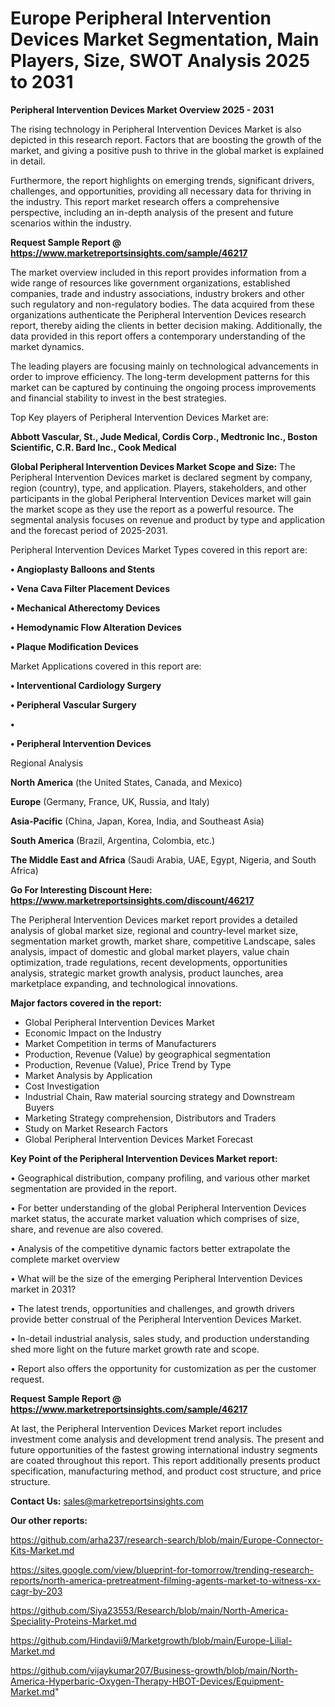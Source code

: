# Europe Peripheral Intervention Devices Market Segmentation, Main Players, Size, SWOT Analysis 2025 to 2031

<Strong> Peripheral Intervention Devices Market Overview 2025 - 2031</strong>

The rising technology in Peripheral Intervention Devices Market is also depicted in this research report. Factors that are boosting the growth of the market, and giving a positive push to thrive in the global market is explained in detail.

Furthermore, the report highlights on emerging trends, significant drivers, challenges, and opportunities, providing all necessary data for thriving in the industry. This report market research offers a comprehensive perspective, including an in-depth analysis of the present and future scenarios within the industry.

<strong>Request Sample Report @ <a href=https://www.marketreportsinsights.com/sample/46217>https://www.marketreportsinsights.com/sample/46217</a></strong>

The market overview included in this report provides information from a wide range of resources like government organizations, established companies, trade and industry associations, industry brokers and other such regulatory and non-regulatory bodies. The data acquired from these organizations authenticate the Peripheral Intervention Devices research report, thereby aiding the clients in better decision making. Additionally, the data provided in this report offers a contemporary understanding of the market dynamics.

The leading players are focusing mainly on technological advancements in order to improve efficiency. The long-term development patterns for this market can be captured by continuing the ongoing process improvements and financial stability to invest in the best strategies.

Top Key players of Peripheral Intervention Devices Market are:

<strong>Abbott Vascular, St., Jude Medical, Cordis Corp., Medtronic Inc., Boston Scientific, C.R. Bard Inc., Cook Medical</strong>

<strong><b>Global Peripheral Intervention Devices Market Scope and Size:</b></strong>
The Peripheral Intervention Devices market is declared segment by company, region (country), type, and application. Players, stakeholders, and other participants in the global Peripheral Intervention Devices market will gain the market scope as they use the report as a powerful resource. The segmental analysis focuses on revenue and product by type and application and the forecast period of 2025-2031.

Peripheral Intervention Devices Market Types covered in this report are:

<strong>•  Angioplasty Balloons and Stents

•  Vena Cava Filter Placement Devices

•  Mechanical Atherectomy Devices

•  Hemodynamic Flow Alteration Devices

•  Plaque Modification Devices</strong>

Market Applications covered in this report are:

<strong>•  Interventional Cardiology Surgery

•  Peripheral Vascular Surgery

•  

•  Peripheral Intervention Devices</strong> 

Regional Analysis

<strong>North America</strong> (the United States, Canada, and Mexico)

<strong>Europe</strong> (Germany, France, UK, Russia, and Italy)

<strong>Asia-Pacific</strong> (China, Japan, Korea, India, and Southeast Asia)

<strong>South America</strong> (Brazil, Argentina, Colombia, etc.)

<strong>The Middle East and Africa</strong> (Saudi Arabia, UAE, Egypt, Nigeria, and South Africa)

<strong>Go For Interesting Discount Here: <a href=https://www.marketreportsinsights.com/discount/46217>https://www.marketreportsinsights.com/discount/46217</a></strong>

The Peripheral Intervention Devices market report provides a detailed analysis of global market size, regional and country-level market size, segmentation market growth, market share, competitive Landscape, sales analysis, impact of domestic and global market players, value chain optimization, trade regulations, recent developments, opportunities analysis, strategic market growth analysis, product launches, area marketplace expanding, and technological innovations.

<strong><b>Major factors covered in the report:</b></strong>
<ul>
  <li>Global Peripheral Intervention Devices Market </li>
  <li>Economic Impact on the Industry</li>
  <li>Market Competition in terms of Manufacturers</li>
  <li>Production, Revenue (Value) by geographical segmentation</li>
  <li>Production, Revenue (Value), Price Trend by Type</li>
  <li>Market Analysis by Application</li>
  <li>Cost Investigation</li>
  <li>Industrial Chain, Raw material sourcing strategy and Downstream Buyers</li>
  <li>Marketing Strategy comprehension, Distributors and Traders</li>
  <li>Study on Market Research Factors</li>
  <li>Global Peripheral Intervention Devices Market Forecast</li>
</ul>

<strong><b>Key Point of the Peripheral Intervention Devices Market report:</b></strong>

• Geographical distribution, company profiling, and various other market segmentation are provided in the report.

• For better understanding of the global Peripheral Intervention Devices market status, the accurate market valuation which comprises of size, share, and revenue are also covered.

• Analysis of the competitive dynamic factors better extrapolate the complete market overview

• What will be the size of the emerging Peripheral Intervention Devices market in 2031?

• The latest trends, opportunities and challenges, and growth drivers provide better construal of the Peripheral Intervention Devices Market.

• In-detail industrial analysis, sales study, and production understanding shed more light on the future market growth rate and scope.

• Report also offers the opportunity for customization as per the customer request.

<strong>Request Sample Report @ <a href=https://www.marketreportsinsights.com/sample/46217>https://www.marketreportsinsights.com/sample/46217</a></strong>

At last, the Peripheral Intervention Devices Market report includes investment come analysis and development trend analysis. The present and future opportunities of the fastest growing international industry segments are coated throughout this report. This report additionally presents product specification, manufacturing method, and product cost structure, and price structure.

<strong>Contact Us:</strong>
sales@marketreportsinsights.com

<strong>Our other reports:</strong>

<a href=https://github.com/arha237/research-search/blob/main/Europe-Connector-Kits-Market.md>https://github.com/arha237/research-search/blob/main/Europe-Connector-Kits-Market.md</a>

<a href=https://sites.google.com/view/blueprint-for-tomorrow/trending-research-reports/north-america-pretreatment-filming-agents-market-to-witness-xx-cagr-by-203>https://sites.google.com/view/blueprint-for-tomorrow/trending-research-reports/north-america-pretreatment-filming-agents-market-to-witness-xx-cagr-by-203</a>

<a href=https://github.com/Siya23553/Research/blob/main/North-America-Speciality-Proteins-Market.md>https://github.com/Siya23553/Research/blob/main/North-America-Speciality-Proteins-Market.md</a>

<a href=https://github.com/Hindavii9/Marketgrowth/blob/main/Europe-Lilial-Market.md>https://github.com/Hindavii9/Marketgrowth/blob/main/Europe-Lilial-Market.md</a>

<a href=https://github.com/vijaykumar207/Business-growth/blob/main/North-America-Hyperbaric-Oxygen-Therapy-HBOT-Devices/Equipment-Market.md>https://github.com/vijaykumar207/Business-growth/blob/main/North-America-Hyperbaric-Oxygen-Therapy-HBOT-Devices/Equipment-Market.md</a>"
